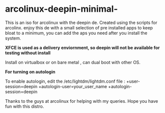 # arcolinux-deepin-minimal-
<p>This is an iso for arcolinux with the deepin de. Created using the scripts for arcolinx.
enjoy this de with a small selection of pre installed apps to keep bloat to a minimum, you can add the aps you need after you install the system.</p>
<p><b>XFCE is used as a delivery enviornment, so deepin will not be available for testing without install</b></p>
<p>Install on virtualbox or on bare metal , can dual boot with other OS.</p>

<b>For turning on autologin</b>
<p>
 To enable autologin, edit the /etc/lightdm/lightdm.conf file :
  +user-session=deepin
  +autologin-user=your_user_name
  +autologin-session=deepin
</p>
Thanks to the guys at arcolinux for helping with my queries.
Hope you have fun with this distro.
